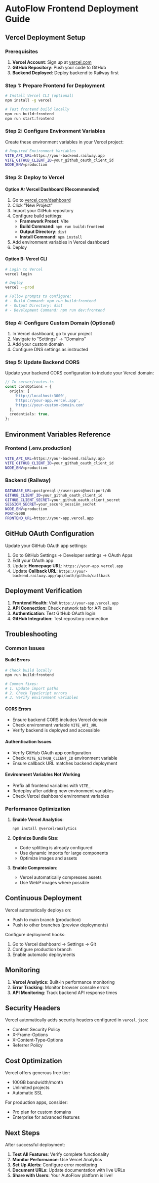 # AutoFlow Frontend Deployment Guide

## Vercel Deployment Setup

### Prerequisites
1. **Vercel Account**: Sign up at [vercel.com](https://vercel.com)
2. **GitHub Repository**: Push your code to GitHub
3. **Backend Deployed**: Deploy backend to Railway first

### Step 1: Prepare Frontend for Deployment

```bash
# Install Vercel CLI (optional)
npm install -g vercel

# Test frontend build locally
npm run build:frontend
npm run start:frontend
```

### Step 2: Configure Environment Variables

Create these environment variables in your Vercel project:

```bash
# Required Environment Variables
VITE_API_URL=https://your-backend.railway.app
VITE_GITHUB_CLIENT_ID=your_github_oauth_client_id
NODE_ENV=production
```

### Step 3: Deploy to Vercel

#### Option A: Vercel Dashboard (Recommended)
1. Go to [vercel.com/dashboard](https://vercel.com/dashboard)
2. Click "New Project"
3. Import your GitHub repository
4. Configure build settings:
   - **Framework Preset**: Vite
   - **Build Command**: `npm run build:frontend`
   - **Output Directory**: `dist`
   - **Install Command**: `npm install`
5. Add environment variables in Vercel dashboard
6. Deploy

#### Option B: Vercel CLI
```bash
# Login to Vercel
vercel login

# Deploy
vercel --prod

# Follow prompts to configure:
# - Build Command: npm run build:frontend
# - Output Directory: dist
# - Development Command: npm run dev:frontend
```

### Step 4: Configure Custom Domain (Optional)

1. In Vercel dashboard, go to your project
2. Navigate to "Settings" → "Domains"
3. Add your custom domain
4. Configure DNS settings as instructed

### Step 5: Update Backend CORS

Update your backend CORS configuration to include your Vercel domain:

```typescript
// In server/routes.ts
const corsOptions = {
  origin: [
    'http://localhost:3000',
    'https://your-app.vercel.app',
    'https://your-custom-domain.com'
  ],
  credentials: true,
};
```

## Environment Variables Reference

### Frontend (.env.production)
```bash
VITE_API_URL=https://your-backend.railway.app
VITE_GITHUB_CLIENT_ID=your_github_oauth_client_id
NODE_ENV=production
```

### Backend (Railway)
```bash
DATABASE_URL=postgresql://user:pass@host:port/db
GITHUB_CLIENT_ID=your_github_oauth_client_id
GITHUB_CLIENT_SECRET=your_github_oauth_client_secret
SESSION_SECRET=your_secure_session_secret
NODE_ENV=production
PORT=5000
FRONTEND_URL=https://your-app.vercel.app
```

## GitHub OAuth Configuration

Update your GitHub OAuth app settings:

1. Go to GitHub Settings → Developer settings → OAuth Apps
2. Edit your OAuth app
3. Update **Homepage URL**: `https://your-app.vercel.app`
4. Update **Callback URL**: `https://your-backend.railway.app/api/auth/github/callback`

## Deployment Verification

1. **Frontend Health**: Visit `https://your-app.vercel.app`
2. **API Connection**: Check network tab for API calls
3. **Authentication**: Test GitHub OAuth login
4. **GitHub Integration**: Test repository connection

## Troubleshooting

### Common Issues

#### Build Errors
```bash
# Check build locally
npm run build:frontend

# Common fixes:
# 1. Update import paths
# 2. Check TypeScript errors
# 3. Verify environment variables
```

#### CORS Errors
- Ensure backend CORS includes Vercel domain
- Check environment variable `VITE_API_URL`
- Verify backend is deployed and accessible

#### Authentication Issues
- Verify GitHub OAuth app configuration
- Check `VITE_GITHUB_CLIENT_ID` environment variable
- Ensure callback URL matches backend deployment

#### Environment Variables Not Working
- Prefix all frontend variables with `VITE_`
- Redeploy after adding new environment variables
- Check Vercel dashboard environment variables

### Performance Optimization

1. **Enable Vercel Analytics**:
   ```bash
   npm install @vercel/analytics
   ```

2. **Optimize Bundle Size**:
   - Code splitting is already configured
   - Use dynamic imports for large components
   - Optimize images and assets

3. **Enable Compression**:
   - Vercel automatically compresses assets
   - Use WebP images where possible

## Continuous Deployment

Vercel automatically deploys on:
- Push to main branch (production)
- Push to other branches (preview deployments)

Configure deployment hooks:
1. Go to Vercel dashboard → Settings → Git
2. Configure production branch
3. Enable automatic deployments

## Monitoring

1. **Vercel Analytics**: Built-in performance monitoring
2. **Error Tracking**: Monitor browser console errors
3. **API Monitoring**: Track backend API response times

## Security Headers

Vercel automatically adds security headers configured in `vercel.json`:
- Content Security Policy
- X-Frame-Options
- X-Content-Type-Options
- Referrer Policy

## Cost Optimization

Vercel offers generous free tier:
- 100GB bandwidth/month
- Unlimited projects
- Automatic SSL

For production apps, consider:
- Pro plan for custom domains
- Enterprise for advanced features

## Next Steps

After successful deployment:

1. **Test All Features**: Verify complete functionality
2. **Monitor Performance**: Use Vercel Analytics
3. **Set Up Alerts**: Configure error monitoring
4. **Document URLs**: Update documentation with live URLs
5. **Share with Users**: Your AutoFlow platform is live!